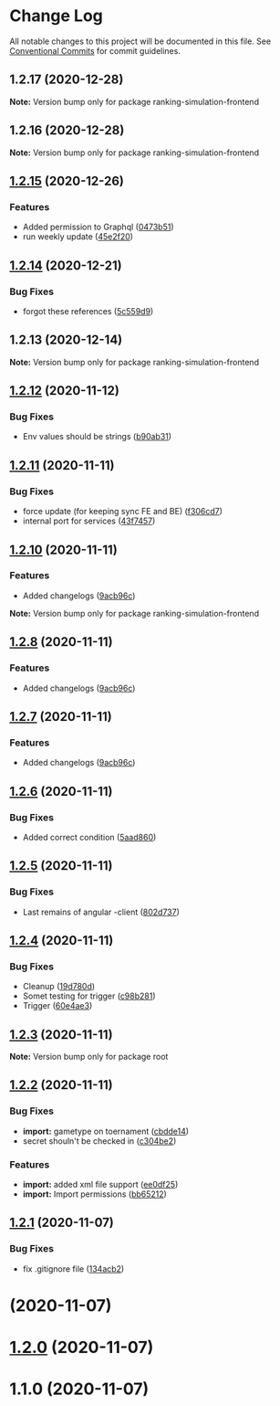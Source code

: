 # Change Log

All notable changes to this project will be documented in this file.
See [Conventional Commits](https://conventionalcommits.org) for commit guidelines.

## 1.2.17 (2020-12-28)

**Note:** Version bump only for package ranking-simulation-frontend





## 1.2.16 (2020-12-28)

**Note:** Version bump only for package ranking-simulation-frontend





## [1.2.15](https://github.com/Badminton-Apps/core/compare/v1.2.14...v1.2.15) (2020-12-26)


### Features

* Added permission to Graphql ([0473b51](https://github.com/Badminton-Apps/core/commit/0473b518b9cb3cec6b66d371b5ee396e07076b57))
* run weekly update ([45e2f20](https://github.com/Badminton-Apps/core/commit/45e2f2087c127c81d068309feada5c0eeefc3426))






## [1.2.14](https://github.com/Badminton-Apps/core/compare/v1.2.13...v1.2.14) (2020-12-21)


### Bug Fixes

* forgot these references ([5c559d9](https://github.com/Badminton-Apps/core/commit/5c559d9e29f15381e287fa358438edb51e7f197b))






## 1.2.13 (2020-12-14)

**Note:** Version bump only for package ranking-simulation-frontend






## [1.2.12](https://dev.azure.com/bad-vla-sim/ranking/_git/ranking/compare/v1.2.11...v1.2.12) (2020-11-12)


### Bug Fixes

* Env values should be strings ([b90ab31](https://dev.azure.com/bad-vla-sim/ranking/_git/ranking/commits/b90ab31bb69f009e09cffdbc6af6719c5e220a81))





## [1.2.11](https://dev.azure.com/bad-vla-sim/ranking/_git/ranking/compare/v1.2.10...v1.2.11) (2020-11-11)


### Bug Fixes

* force update (for keeping sync FE and BE) ([f306cd7](https://dev.azure.com/bad-vla-sim/ranking/_git/ranking/commits/f306cd7178eae60560478ef8a6eb427055535549))
* internal port for services ([43f7457](https://dev.azure.com/bad-vla-sim/ranking/_git/ranking/commits/43f7457db3d1a75b7e26435e2e180d01ba022745))






## [1.2.10](https://dev.azure.com/bad-vla-sim/ranking/_git/ranking/compare/v1.2.9...v1.2.10) (2020-11-11)


### Features

* Added changelogs ([9acb96c](https://dev.azure.com/bad-vla-sim/ranking/_git/ranking/commits/9acb96ce01a016b74ac6946c06d5c43082654496))







**Note:** Version bump only for package ranking-simulation-frontend





## [1.2.8](https://dev.azure.com/bad-vla-sim/ranking/_git/ranking/compare/v1.2.9...v1.2.8) (2020-11-11)


### Features

* Added changelogs ([9acb96c](https://dev.azure.com/bad-vla-sim/ranking/_git/ranking/commits/9acb96ce01a016b74ac6946c06d5c43082654496))





## [1.2.7](https://dev.azure.com/bad-vla-sim/ranking/_git/ranking/compare/v1.2.9...v1.2.7) (2020-11-11)


### Features

* Added changelogs ([9acb96c](https://dev.azure.com/bad-vla-sim/ranking/_git/ranking/commits/9acb96ce01a016b74ac6946c06d5c43082654496))





## [1.2.6](https://dev.azure.com/bad-vla-sim/ranking/_git/ranking/compare/v1.2.7...v1.2.6) (2020-11-11)


### Bug Fixes

* Added correct condition ([5aad860](https://dev.azure.com/bad-vla-sim/ranking/_git/ranking/commits/5aad860117228c12277edc1503b35ad4df7eb6a4))





## [1.2.5](https://dev.azure.com/bad-vla-sim/ranking/_git/ranking/compare/v1.2.6...v1.2.5) (2020-11-11)


### Bug Fixes

* Last remains of angular -client ([802d737](https://dev.azure.com/bad-vla-sim/ranking/_git/ranking/commits/802d737873e1f2de138ca7b5f52985608a62764e))





## [1.2.4](https://dev.azure.com/bad-vla-sim/ranking/_git/ranking/compare/v1.2.5...v1.2.4) (2020-11-11)


### Bug Fixes

* Cleanup ([19d780d](https://dev.azure.com/bad-vla-sim/ranking/_git/ranking/commits/19d780d66d7e4a30055569d33d877cfff6580ca4))
* Somet testing for trigger ([c98b281](https://dev.azure.com/bad-vla-sim/ranking/_git/ranking/commits/c98b2810d11978d037e52c7b1fff09e6016e05b3))
* Trigger ([60e4ae3](https://dev.azure.com/bad-vla-sim/ranking/_git/ranking/commits/60e4ae3f51b0286d161fddd6ac9961162ee5e699))





## [1.2.3](https://dev.azure.com/bad-vla-sim/ranking/_git/ranking/compare/v1.2.2...v1.2.3) (2020-11-11)

**Note:** Version bump only for package root





## [1.2.2](https://dev.azure.com/bad-vla-sim/ranking/_git/ranking/compare/v1.2.1...v1.2.2) (2020-11-11)


### Bug Fixes

* **import:** gametype on toernament ([cbdde14](https://dev.azure.com/bad-vla-sim/ranking/_git/ranking/commits/cbdde14ed9b086ccadd8bfb392257a3929e904eb))
* secret shouln't be checked in ([c304be2](https://dev.azure.com/bad-vla-sim/ranking/_git/ranking/commits/c304be2966319079751f3211def2f6c8728fea1b))


### Features

* **import:** added xml file support ([ee0df25](https://dev.azure.com/bad-vla-sim/ranking/_git/ranking/commits/ee0df253a0571917f7a266ed918d6a31b8ae8bb7))
* **import:** Import permissions ([bb65212](https://dev.azure.com/bad-vla-sim/ranking/_git/ranking/commits/bb652126828d277c25b0f1cbeea432a102edbb2a))






## [1.2.1](https://dev.azure.com/bad-vla-sim/ranking/_git/ranking/compare/v1.1.0...v1.2.1) (2020-11-07)


### Bug Fixes

* fix .gitignore file ([134acb2](https://dev.azure.com/bad-vla-sim/ranking/_git/ranking/commits/134acb28c782db8e0a4a5caa6eddae0f944b0552))





# [](https://dev.azure.com/bad-vla-sim/ranking/_git/ranking/compare/v1.2.0...v) (2020-11-07)



# [1.2.0](https://dev.azure.com/bad-vla-sim/ranking/_git/ranking/compare/v1.1.0...v1.2.0) (2020-11-07)



# 1.1.0 (2020-11-07)
